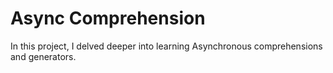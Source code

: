 # **Async Comprehension**

In this project, I delved deeper into learning Asynchronous comprehensions and generators.